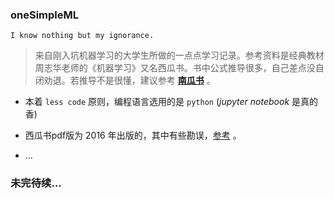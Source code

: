 ### oneSimpleML

```
I know nothing but my ignorance.
```

> 来自刚入坑机器学习的大学生所做的一点点学习记录。参考资料是经典教材周志华老师的《机器学习》又名西瓜书。书中公式推导很多，自己差点没自闭劝退。若推导不是很懂，建议参考 **[南瓜书](https://datawhalechina.github.io/pumpkin-book/#/)** 。



- 本着 `less code` 原则，编程语言选用的是 `python` (*jupyter notebook* 是真的香)
- 西瓜书pdf版为 2016 年出版的，其中有些勘误，[参考](https://cs.nju.edu.cn/zhouzh/zhouzh.files/publication/MLbook2016.htm) 。

- …

### 未完待续...
